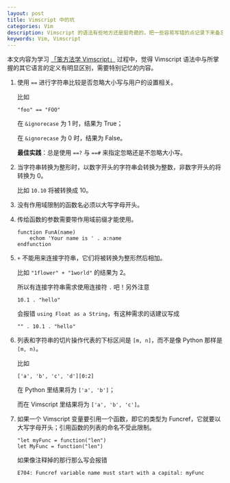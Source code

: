 ```yaml
---
layout: post
title: Vimscript 中的坑
categories: Vim
description: Vimscript 的语法有些地方还是挺奇葩的，把一些容易写错的点记录下来备忘。
keywords: Vim, Vimscript
---
```


本文内容为学习 [「笨方法学 Vimscript」](http://learnvimscriptthehardway.onefloweroneworld.com) 过程中，觉得 Vimscript 语法中与所掌握的其它语言的定义有明显区别，需要特别记忆的内容。
<!--more-->
1. 使用 `==` 进行字符串比较是否忽略大小写与用户的设置相关。

   比如

   ```vim
   "foo" == "FOO"
   ```

   在 `&ignorecase` 为 1 时，结果为 True；

   在 `&ignorecase` 为 0 时，结果为 False。

   **最佳实践**：总是使用 `==?` 与 `==#` 来指定忽略还是不忽略大小写。

2. 当字符串转换为整形时，以数字开头的字符串会转换为整数，非数字开头的将转换为 0。

   比如 `10.10` 将被转换成 10。

3. 没有作用域限制的函数名必须以大写字母开头。

4. 传给函数的参数需要带作用域前缀才能使用。

   ```vim
   function FunA(name)
       echom 'Your name is ' . a:name
   endfunction
   ```

5. `+` 不能用来连接字符串，它们将被转换为整形然后相加。

   比如 `"1flower" + "1world"` 的结果为 2。

   所以有连接字符串需求使用连接符 `.` 吧！另外注意

   ```vim
   10.1 . "hello"
   ```

   会报错 `using Float as a String`，有这种需求的话建议写成

   ```vim
   "" . 10.1 . "hello"
   ```

6. 列表和字符串的切片操作代表的下标区间是 `[m, n]`，而不是像 Python 那样是 `[m, n)`。

   比如

   ```vim
   ['a', 'b', 'c', 'd'][0:2]
   ```

   在 Python 里结果将为 `['a', 'b']`；

   而在 Vimscript 里结果将为 `['a', 'b', 'c']`。

7. 如果一个 Vimscript 变量要引用一个函数，即它的类型为 Funcref，它就要以大写字母开头；引用函数的列表的命名不受此限制。

   ```vim
   "let myFunc = function("len")
   let MyFunc = function("len")
   ```

   如果像注释掉的那行那么写会报错

   ```
   E704: Funcref variable name must start with a capital: myFunc
   ```
